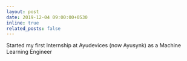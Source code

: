 ```yaml
---
layout: post
date: 2019-12-04 09:00:00+0530
inline: true
related_posts: false
---
```


Started my first Internship at Ayudevices (now Ayusynk) as a Machine Learning Engineer

